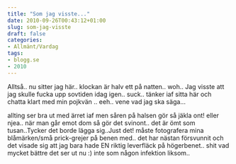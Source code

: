 ```yaml
---
title: "Som jag visste..."
date: 2010-09-26T00:43:12+01:00
slug: som-jag-visste
draft: false
categories:
- Allmänt/Vardag
tags:
- blogg.se
- 2010
---
```

Alltså.. nu sitter jag här.. klockan är halv ett på natten.. woh.. Jag visste att jag skulle fucka upp sovtiden idag igen.. suck.. tänker iaf sitta här och chatta klart med min pojkvän .. eeh.. vene vad jag ska säga...  
  
allting ser bra ut med ärret iaf men såren på halsen gör så jäkla ont! eller njea.. när man går emot dom så gör det svinont.. det är ömt som tusan..Tycker det borde lägga sig..Just det! måste fotografera mina blåmärken/små prick-grejer på benen med.. det har nästan försvunnit och det visade sig att jag bara hade EN riktig leverfläck på högerbenet.. shit vad mycket bättre det ser ut nu :) inte som någon infektion liksom..
